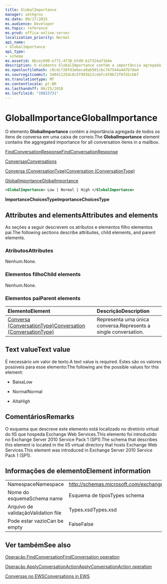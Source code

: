 ```yaml
---
title: GlobalImportance
manager: sethgros
ms.date: 09/17/2015
ms.audience: Developer
ms.topic: reference
ms.prod: office-online-server
localization_priority: Normal
api_name:
- GlobalImportance
api_type:
- schema
ms.assetid: 8bcec699-e771-4f38-b7d9-61f324af1b4e
description: O elemento GlobalImportance contém a importância agregada de todos os itens de conversa em uma caixa de correio.
ms.openlocfilehash: c9cdcf20fd3e6eca9ab501cbc747544a4d7b7ded
ms.sourcegitcommit: 34041125dc8c5f993b21cebfc4f8b72f0fd2cb6f
ms.translationtype: MT
ms.contentlocale: pt-BR
ms.lasthandoff: 06/25/2018
ms.locfileid: "19823731"
---
```

# <a name="globalimportance"></a><span data-ttu-id="55423-103">GlobalImportance</span><span class="sxs-lookup"><span data-stu-id="55423-103">GlobalImportance</span></span>

<span data-ttu-id="55423-104">O elemento **GlobalImportance** contém a importância agregada de todos os itens de conversa em uma caixa de correio.</span><span class="sxs-lookup"><span data-stu-id="55423-104">The **GlobalImportance** element contains the aggregated importance for all conversation items in a mailbox.</span></span> 
  
[<span data-ttu-id="55423-105">FindConversationResponse</span><span class="sxs-lookup"><span data-stu-id="55423-105">FindConversationResponse</span></span>](findconversationresponse.md)
  
[<span data-ttu-id="55423-106">Conversas</span><span class="sxs-lookup"><span data-stu-id="55423-106">Conversations</span></span>](conversations-ex15websvcsotherref.md)
  
[<span data-ttu-id="55423-107">Conversa (ConversationType)</span><span class="sxs-lookup"><span data-stu-id="55423-107">Conversation (ConversationType)</span></span>](conversation-conversationtype.md)
  
[<span data-ttu-id="55423-108">GlobalImportance</span><span class="sxs-lookup"><span data-stu-id="55423-108">GlobalImportance</span></span>](globalimportance.md)
  
```XML
<GlobalImportance> Low | Normal | High </GlobalImportance>
```

 <span data-ttu-id="55423-109">**ImportanceChoicesType**</span><span class="sxs-lookup"><span data-stu-id="55423-109">**ImportanceChoicesType**</span></span>
## <a name="attributes-and-elements"></a><span data-ttu-id="55423-110">Attributes and elements</span><span class="sxs-lookup"><span data-stu-id="55423-110">Attributes and elements</span></span>

<span data-ttu-id="55423-111">As seções a seguir descrevem os atributos e elementos filho elementos pai.</span><span class="sxs-lookup"><span data-stu-id="55423-111">The following sections describe attributes, child elements, and parent elements.</span></span>
  
### <a name="attributes"></a><span data-ttu-id="55423-112">Atributos</span><span class="sxs-lookup"><span data-stu-id="55423-112">Attributes</span></span>

<span data-ttu-id="55423-113">Nenhum.</span><span class="sxs-lookup"><span data-stu-id="55423-113">None.</span></span>
  
### <a name="child-elements"></a><span data-ttu-id="55423-114">Elementos filho</span><span class="sxs-lookup"><span data-stu-id="55423-114">Child elements</span></span>

<span data-ttu-id="55423-115">Nenhum.</span><span class="sxs-lookup"><span data-stu-id="55423-115">None.</span></span>
  
### <a name="parent-elements"></a><span data-ttu-id="55423-116">Elementos pai</span><span class="sxs-lookup"><span data-stu-id="55423-116">Parent elements</span></span>

|<span data-ttu-id="55423-117">**Elemento**</span><span class="sxs-lookup"><span data-stu-id="55423-117">**Element**</span></span>|<span data-ttu-id="55423-118">**Descrição**</span><span class="sxs-lookup"><span data-stu-id="55423-118">**Description**</span></span>|
|:-----|:-----|
|[<span data-ttu-id="55423-119">Conversa (ConversationType)</span><span class="sxs-lookup"><span data-stu-id="55423-119">Conversation (ConversationType)</span></span>](conversation-conversationtype.md) <br/> |<span data-ttu-id="55423-120">Representa uma única conversa.</span><span class="sxs-lookup"><span data-stu-id="55423-120">Represents a single conversation.</span></span>  <br/> |
   
## <a name="text-value"></a><span data-ttu-id="55423-121">Text value</span><span class="sxs-lookup"><span data-stu-id="55423-121">Text value</span></span>

<span data-ttu-id="55423-122">É necessário um valor de texto.</span><span class="sxs-lookup"><span data-stu-id="55423-122">A text value is required.</span></span> <span data-ttu-id="55423-123">Estes são os valores possíveis para esse elemento:</span><span class="sxs-lookup"><span data-stu-id="55423-123">The following are the possible values for this element:</span></span>
  
- <span data-ttu-id="55423-124">Baixa</span><span class="sxs-lookup"><span data-stu-id="55423-124">Low</span></span>
    
- <span data-ttu-id="55423-125">Normal</span><span class="sxs-lookup"><span data-stu-id="55423-125">Normal</span></span>
    
- <span data-ttu-id="55423-126">Alta</span><span class="sxs-lookup"><span data-stu-id="55423-126">High</span></span>
    
## <a name="remarks"></a><span data-ttu-id="55423-127">Comentários</span><span class="sxs-lookup"><span data-stu-id="55423-127">Remarks</span></span>

<span data-ttu-id="55423-128">O esquema que descreve este elemento está localizado no diretório virtual do IIS que hospeda Exchange Web Services.This elemento foi introduzido no Exchange Server 2010 Service Pack 1 (SP1).</span><span class="sxs-lookup"><span data-stu-id="55423-128">The schema that describes this element is located in the IIS virtual directory that hosts Exchange Web Services.This element was introduced in Exchange Server 2010 Service Pack 1 (SP1).</span></span>
  
## <a name="element-information"></a><span data-ttu-id="55423-129">Informações de elemento</span><span class="sxs-lookup"><span data-stu-id="55423-129">Element information</span></span>

|||
|:-----|:-----|
|<span data-ttu-id="55423-130">Namespace</span><span class="sxs-lookup"><span data-stu-id="55423-130">Namespace</span></span>  <br/> |http://schemas.microsoft.com/exchange/services/2006/types  <br/> |
|<span data-ttu-id="55423-131">Nome do esquema</span><span class="sxs-lookup"><span data-stu-id="55423-131">Schema name</span></span>  <br/> |<span data-ttu-id="55423-132">Esquema de tipos</span><span class="sxs-lookup"><span data-stu-id="55423-132">Types schema</span></span>  <br/> |
|<span data-ttu-id="55423-133">Arquivo de validação</span><span class="sxs-lookup"><span data-stu-id="55423-133">Validation file</span></span>  <br/> |<span data-ttu-id="55423-134">Types.xsd</span><span class="sxs-lookup"><span data-stu-id="55423-134">Types.xsd</span></span>  <br/> |
|<span data-ttu-id="55423-135">Pode estar vazio</span><span class="sxs-lookup"><span data-stu-id="55423-135">Can be empty</span></span>  <br/> |<span data-ttu-id="55423-136">False</span><span class="sxs-lookup"><span data-stu-id="55423-136">False</span></span>  <br/> |
   
## <a name="see-also"></a><span data-ttu-id="55423-137">Ver também</span><span class="sxs-lookup"><span data-stu-id="55423-137">See also</span></span>



[<span data-ttu-id="55423-138">Operação FindConversation</span><span class="sxs-lookup"><span data-stu-id="55423-138">FindConversation operation</span></span>](findconversation-operation.md)
  
[<span data-ttu-id="55423-139">Operação ApplyConversationAction</span><span class="sxs-lookup"><span data-stu-id="55423-139">ApplyConversationAction operation</span></span>](applyconversationaction-operation.md)


[<span data-ttu-id="55423-140">Conversas no EWS</span><span class="sxs-lookup"><span data-stu-id="55423-140">Conversations in EWS</span></span>](http://msdn.microsoft.com/library/91e64629-db6c-4c94-9dcb-d386232e8467%28Office.15%29.aspx)

